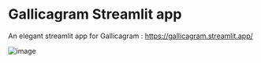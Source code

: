 # Gallicagram Streamlit app
An elegant streamlit app for Gallicagram : https://gallicagram.streamlit.app/

![image](https://github.com/user-attachments/assets/38be66cd-f343-4453-8b28-192290cba48a)

